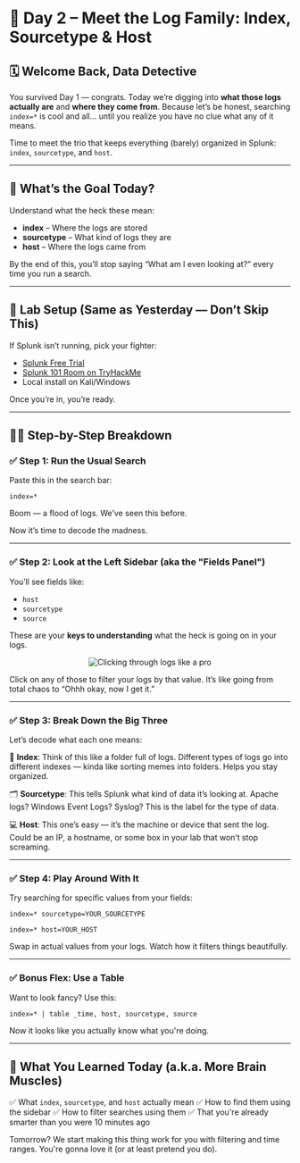 # 📅 Day 2 – Meet the Log Family: Index, Sourcetype & Host

## 🗓️ Welcome Back, Data Detective

You survived Day 1 — congrats. Today we’re digging into **what those logs actually are** and **where they come from**. Because let’s be honest, searching `index=*` is cool and all... until you realize you have no clue what any of it means.

Time to meet the trio that keeps everything (barely) organized in Splunk: `index`, `sourcetype`, and `host`.

---

## 🎯 What’s the Goal Today?

Understand what the heck these mean:

* **index** – Where the logs are stored
* **sourcetype** – What kind of logs they are
* **host** – Where the logs came from

By the end of this, you’ll stop saying “What am I even looking at?” every time you run a search.

---

## 🧪 Lab Setup (Same as Yesterday — Don’t Skip This)

If Splunk isn’t running, pick your fighter:

* [Splunk Free Trial](https://www.splunk.com/en_us/download.html)
* [Splunk 101 Room on TryHackMe](https://tryhackme.com/room/splunk101)
* Local install on Kali/Windows

Once you’re in, you’re ready.

---

## 🕵️‍♂️ Step-by-Step Breakdown

### ✅ Step 1: Run the Usual Search

Paste this in the search bar:

```spl
index=*
```

Boom — a flood of logs. We’ve seen this before.



Now it’s time to decode the madness.

---

### ✅ Step 2: Look at the Left Sidebar (aka the "Fields Panel")

You’ll see fields like:

* `host`
* `sourcetype`
* `source`

These are your **keys to understanding** what the heck is going on in your logs.


<p align="center">
  <img src="https://media.giphy.com/media/l0MYt5jPR6QX5pnqM/giphy.gif" alt="Clicking through logs like a pro" />
</p>


Click on any of those to filter your logs by that value. It’s like going from total chaos to “Ohhh okay, now I get it.”

---

### ✅ Step 3: Break Down the Big Three

Let’s decode what each one means:

🧱 **Index**: Think of this like a folder full of logs. Different types of logs go into different indexes — kinda like sorting memes into folders. Helps you stay organized.

🗂️ **Sourcetype**: This tells Splunk what kind of data it’s looking at. Apache logs? Windows Event Logs? Syslog? This is the label for the type of data.

💻 **Host**: This one’s easy — it’s the machine or device that sent the log. Could be an IP, a hostname, or some box in your lab that won’t stop screaming.

---

### ✅ Step 4: Play Around With It

Try searching for specific values from your fields:

```spl
index=* sourcetype=YOUR_SOURCETYPE
```

```spl
index=* host=YOUR_HOST
```

Swap in actual values from your logs. Watch how it filters things beautifully.

---

### ✅ Bonus Flex: Use a Table

Want to look fancy? Use this:

```spl
index=* | table _time, host, sourcetype, source
```

Now it looks like you actually know what you're doing.

---

## 🧾 What You Learned Today (a.k.a. More Brain Muscles)

✅ What `index`, `sourcetype`, and `host` actually mean
✅ How to find them using the sidebar
✅ How to filter searches using them
✅ That you're already smarter than you were 10 minutes ago

Tomorrow? We start making this thing work for you with filtering and time ranges. You're gonna love it (or at least pretend you do).

